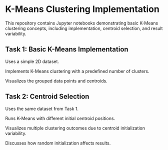 # K-Means Clustering Implementation
This repository contains Jupyter notebooks demonstrating basic K-Means clustering concepts, including implementation, centroid selection, and result variability.
## Task 1: Basic K-Means Implementation
Uses a simple 2D dataset.

Implements K-Means clustering with a predefined number of clusters.

Visualizes the grouped data points and centroids.

## Task 2: Centroid Selection
Uses the same dataset from Task 1.

Runs K-Means with different initial centroid positions.

Visualizes multiple clustering outcomes due to centroid initialization variability.

Discusses how random initialization affects results.
